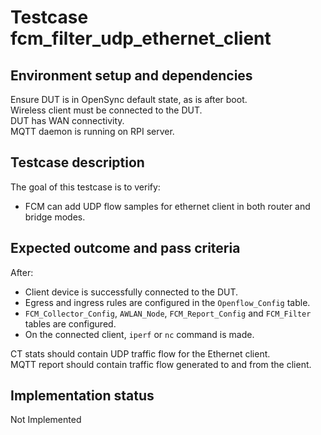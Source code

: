# Testcase fcm_filter_udp_ethernet_client

## Environment setup and dependencies

Ensure DUT is in OpenSync default state, as is after boot.\
Wireless client must be connected to the DUT.\
DUT has WAN connectivity.\
MQTT daemon is running on RPI server.

## Testcase description

The goal of this testcase is to verify:

- FCM can add UDP flow samples for ethernet client in both router and bridge
  modes.

## Expected outcome and pass criteria

After:

- Client device is successfully connected to the DUT.
- Egress and ingress rules are configured in the `Openflow_Config` table.
- `FCM_Collector_Config`, `AWLAN_Node`, `FCM_Report_Config` and `FCM_Filter`
  tables are configured.
- On the connected client, `iperf` or `nc` command is made.

CT stats should contain UDP traffic flow for the Ethernet client.\
MQTT report should contain traffic flow generated to and from the client.

## Implementation status

Not Implemented

